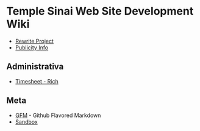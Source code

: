 # Temple Sinai Web Site Development Wiki




- [Rewrite Project](rewrite.md)
- [Publicity Info](publicity.md)



## Administrativa

- [Timesheet - Rich](timesheet-rt.csv)


## Meta

- [GFM](https://github.github.com/gfm/) - Github Flavored Markdown
- [Sandbox](sandbox.md)

